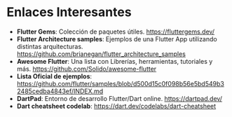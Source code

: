 # Enlaces Interesantes

- **Flutter Gems**: Colección de paquetes útiles.
  https://fluttergems.dev/
- **Flutter Architecture samples**: Ejemplos de una  Flutter App utilizando distintas arquitecturas.
  https://github.com/brianegan/flutter_architecture_samples
- **Awesome Flutter**: Una lista con Librerías, herramientas, tutoriales y más.
  https://github.com/Solido/awesome-flutter
- **Lista Oficial de ejemplos**:
  https://github.com/flutter/samples/blob/d500d15c0f098b56e5bd549b32485cedba4843ef/INDEX.md
- **DartPad**: Entorno de desarrollo Flutter/Dart online.
  https://dartpad.dev/
- **Dart cheatsheet codelab**:
  https://dart.dev/codelabs/dart-cheatsheet